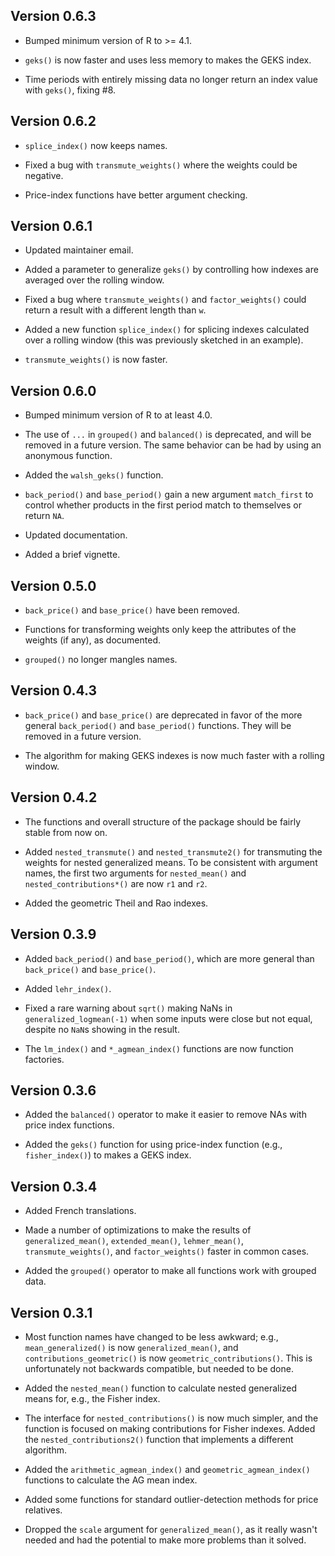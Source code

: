 ## Version 0.6.3

- Bumped minimum version of R to >= 4.1.

- `geks()` is now faster and uses less memory to makes the GEKS index.

- Time periods with entirely missing data no longer return an index value
with `geks()`, fixing #8.

## Version 0.6.2

- `splice_index()` now keeps names.

- Fixed a bug with `transmute_weights()` where the weights could be negative.

- Price-index functions have better argument checking.

## Version 0.6.1

- Updated maintainer email.

- Added a parameter to generalize `geks()` by controlling how indexes are
averaged over the rolling window.

- Fixed a bug where `transmute_weights()` and `factor_weights()` could return
a result with a different length than `w`.

- Added a new function `splice_index()` for splicing indexes calculated over
a rolling window (this was previously sketched in an example).

- `transmute_weights()` is now faster.

## Version 0.6.0

- Bumped minimum version of R to at least 4.0.

- The use of `...` in `grouped()` and `balanced()` is deprecated, and will be
removed in a future version. The same behavior can be had by using an
anonymous function.

- Added the `walsh_geks()` function.

- `back_period()` and `base_period()` gain a new argument `match_first` to
control whether products in the first period match to themselves or return `NA`.

- Updated documentation.

- Added a brief vignette.

## Version 0.5.0

- `back_price()` and `base_price()` have been removed.

- Functions for transforming weights only keep the attributes of the weights
(if any), as documented.

- `grouped()` no longer mangles names.

## Version 0.4.3

- `back_price()` and `base_price()` are deprecated in favor of the more
general `back_period()` and `base_period()` functions. They will be removed in
a future version.

- The algorithm for making GEKS indexes is now much faster with a rolling window.

## Version 0.4.2

- The functions and overall structure of the package should be fairly stable
from now on.

- Added `nested_transmute()` and `nested_transmute2()` for transmuting the
weights for nested generalized means. To be consistent with argument names, the
first two arguments for `nested_mean()` and `nested_contributions*()` are
now `r1` and `r2`.

- Added the geometric Theil and Rao indexes.

## Version 0.3.9

- Added `back_period()` and `base_period()`, which are more general
than `back_price()` and `base_price()`.

- Added `lehr_index()`.

- Fixed a rare warning about `sqrt()` making NaNs in
`generalized_logmean(-1)` when some inputs were close but not equal, despite
no `NaN`s showing in the result.

- The `lm_index()` and `*_agmean_index()` functions are now function factories.

## Version 0.3.6

- Added the `balanced()` operator to make it easier to remove NAs with price
index functions.

- Added the `geks()` function for using price-index function
(e.g., `fisher_index()`) to makes a GEKS index.

## Version 0.3.4

- Added French translations.

- Made a number of optimizations to make the results
of `generalized_mean()`, `extended_mean()`, `lehmer_mean()`,
`transmute_weights()`, and `factor_weights()` faster in common cases.

- Added the `grouped()` operator to make all functions work with grouped data.

## Version 0.3.1

- Most function names have changed to be less awkward;
e.g., `mean_generalized()` is now `generalized_mean()`,
and `contributions_geometric()` is now `geometric_contributions()`. This is
unfortunately not backwards compatible, but needed to be done.

- Added the `nested_mean()` function to calculate nested generalized means
for, e.g., the Fisher index.

- The interface for `nested_contributions()` is now much simpler, and the
function is focused on making contributions for Fisher indexes. Added
the `nested_contributions2()` function that implements a different algorithm.

- Added the `arithmetic_agmean_index()` and `geometric_agmean_index()` functions
to calculate the AG mean index.

- Added some functions for standard outlier-detection methods for price
relatives.

- Dropped the `scale` argument for `generalized_mean()`, as it really wasn't
needed and had the potential to make more problems than it solved.
